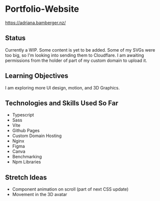 # Portfolio-Website
https://adriana.bamberger.nz/

## Status
Currently a WIP. Some content is yet to be added. 
Some of my SVGs were too big, so I'm looking into sending them to Cloudflare. 
I am awaiting permissions from the holder of part of my custom domain to upload it.

## Learning Objectives
I am exploring more UI design, motion, and 3D Graphics.

## Technologies and Skills Used So Far
- Typescript
- Sass
- Vite
- Github Pages
- Custom Domain Hosting
- Nginx
- Figma
- Canva
- Benchmarking
- Npm Libraries

## Stretch Ideas
- Component animation on scroll (part of next CSS update)
- Movement in the 3D avatar
